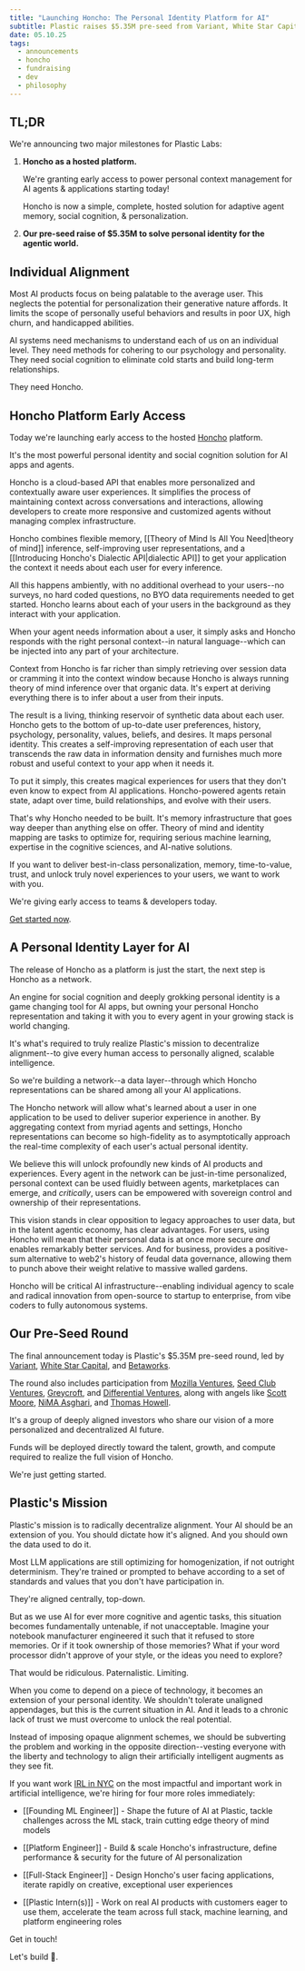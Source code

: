 ```yaml
---
title: "Launching Honcho: The Personal Identity Platform for AI"
subtitle: Plastic raises $5.35M pre-seed from Variant, White Star Capital, & Betaworks to build critical AI infrastructure
date: 05.10.25
tags:
  - announcements
  - honcho
  - fundraising
  - dev
  - philosophy
---
```

## TL;DR

We're announcing two major milestones for Plastic Labs:

1. **Honcho as a hosted platform.** 

	We're granting early access to power personal context management for AI agents & applications starting today!
	
	Honcho is now a simple, complete, hosted solution for adaptive agent memory, social cognition, & personalization.

2. **Our pre-seed raise of $5.35M to solve personal identity for the agentic world.**

## Individual Alignment

Most AI products focus on being palatable to the average user. This neglects the potential for personalization their generative nature affords. It limits the scope of personally useful behaviors and results in poor UX, high churn, and handicapped abilities.

AI systems need mechanisms to understand each of us on an individual level. They need methods for cohering to our psychology and personality. They need social cognition to eliminate cold starts and build long-term relationships.

They need Honcho.

## Honcho Platform Early Access

Today we're launching early access to the hosted [Honcho](https://honcho.dev) platform.

It's the most powerful personal identity and social cognition solution for AI apps and agents.

Honcho is a cloud-based API that enables more personalized and contextually aware user experiences. It simplifies the process of maintaining context across conversations and interactions, allowing developers to create more responsive and customized agents without managing complex infrastructure.

Honcho combines flexible memory, [[Theory of Mind Is All You Need|theory of mind]] inference, self-improving user representations, and a [[Introducing Honcho's Dialectic API|dialectic API]] to get your application the context it needs about each user for every inference.

All this happens ambiently, with no additional overhead to your users--no surveys, no hard coded questions, no BYO data requirements needed to get started. Honcho learns about each of your users in the background as they interact with your application.

When your agent needs information about a user, it simply asks and Honcho responds with the right personal context--in natural language--which can be injected into any part of your architecture.

Context from Honcho is far richer than simply retrieving over session data or cramming it into the context window because Honcho is always running theory of mind inference over that organic data. It's expert at deriving everything there is to infer about a user from their inputs.

The result is a living, thinking reservoir of synthetic data about each user. Honcho gets to the bottom of up-to-date user preferences, history, psychology, personality, values, beliefs, and desires. It maps personal identity. This creates a self-improving representation of each user that transcends the raw data in information density and furnishes much more robust and useful context to your app when it needs it.

To put it simply, this creates magical experiences for users that they don't even know to expect from AI applications. Honcho-powered agents retain state, adapt over time, build relationships, and evolve with their users.

That's why Honcho needed to be built. It's memory infrastructure that goes way deeper than anything else on offer. Theory of mind and identity mapping are tasks to optimize for, requiring serious machine learning, expertise in the cognitive sciences, and AI-native solutions.

If you want to deliver best-in-class personalization, memory, time-to-value, trust, and unlock truly novel experiences to your users, we want to work with you. 

We're giving early access to teams & developers today.

[Get started now](https://honcho.dev).

## A Personal Identity Layer for AI

The release of Honcho as a platform is just the start, the next step is Honcho as a network.

An engine for social cognition and deeply grokking personal identity is a game changing tool for AI apps, but owning your personal Honcho representation and taking it with you to every agent in your growing stack is world changing.

It's what's required to truly realize Plastic's mission to decentralize alignment--to give every human access to personally aligned, scalable intelligence.

So we're building a network--a data layer--through which Honcho representations can be shared among all your AI applications.

The Honcho network will allow what's learned about a user in one application to be used to deliver superior experience in another. By aggregating context from myriad agents and settings, Honcho representations can become so high-fidelity as to asymptotically approach the real-time complexity of each user's actual personal identity. 

We believe this will unlock profoundly new kinds of AI products and experiences. Every agent in the network can be just-in-time personalized, personal context can be used fluidly between agents, marketplaces can emerge, and *critically*, users can be empowered with sovereign control and ownership of their representations.

This vision stands in clear opposition to legacy approaches to user data, but in the latent agentic economy, has clear advantages. For users, using Honcho will mean that their personal data is at once more secure *and* enables remarkably better services. And for business, provides a positive-sum alternative to web2's history of feudal data governance, allowing them to punch above their weight relative to massive walled gardens.

Honcho will be critical AI infrastructure--enabling individual agency to scale and radical innovation from open-source to startup to enterprise, from vibe coders to fully autonomous systems.

## Our Pre-Seed Round

The final announcement today is Plastic's $5.35M pre-seed round, led by [Variant](https://variant.fund/), [White Star Capital](https://whitestarcapital.com/), and [Betaworks](https://www.betaworks.com/).

The round also includes participation from [Mozilla Ventures](https://mozilla.vc/), [Seed Club Ventures](https://www.seedclub.xyz/getfunded/ventures), [Greycroft](https://www.greycroft.com/), and [Differential Ventures](https://www.differential.vc/), along with angels like [Scott Moore](https://x.com/notscottmoore), [NiMA Asghari](https://x.com/ywayisaway), and [Thomas Howell](https://x.com/seethomasowl).

It's a group of deeply aligned investors who share our vision of a more personalized and decentralized AI future.

Funds will be deployed directly toward the talent, growth, and compute required to realize the full vision of Honcho.

We're just getting started.

## Plastic's Mission

Plastic's mission is to radically decentralize alignment. Your AI should be an extension of you. You should dictate how it's aligned. And you should own the data used to do it.

Most LLM applications are still optimizing for homogenization, if not outright determinism. They're trained or prompted to behave according to a set of standards and values that you don't have participation in. 

They're aligned centrally, top-down.

But as we use AI for ever more cognitive and agentic tasks, this situation becomes fundamentally untenable, if not unacceptable. Imagine your notebook manufacturer engineered it such that it refused to store memories. Or if it took ownership of those memories? What if your word processor didn't approve of your style, or the ideas you need to explore?

That would be ridiculous. Paternalistic. Limiting.

When you come to depend on a piece of technology, it becomes an extension of your personal identity. We shouldn't tolerate unaligned appendages, but this is the current situation in AI. And it leads to a chronic lack of trust we must overcome to unlock the real potential.

Instead of imposing opaque alignment schemes, we should be subverting the problem and working in the opposite direction--vesting everyone with the liberty and technology to align their artificially intelligent augments as they see fit.

If you want work [IRL in NYC](https://www.therefineryatdomino.com/) on the most impactful and important work in artificial intelligence, we're hiring for four more roles immediately:

- [[Founding ML Engineer]] - Shape the future of AI at Plastic, tackle challenges across the ML stack, train cutting edge theory of mind models

- [[Platform Engineer]] - Build & scale Honcho's infrastructure, define performance & security for the future of AI personalization

- [[Full-Stack Engineer]] - Design Honcho's user facing applications, iterate rapidly on creative, exceptional user experiences

- [[Plastic Intern(s)]] - Work on real AI products with customers eager to use them, accelerate the team across full stack, machine learning, and platform engineering roles

Get in touch! 

Let's build 🥽.